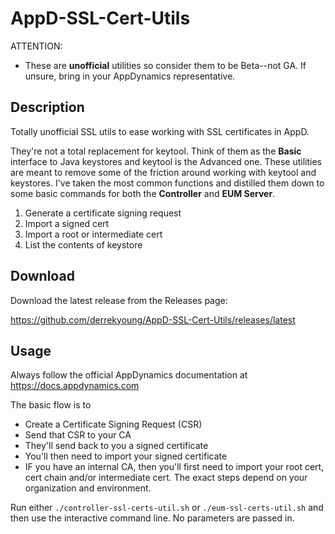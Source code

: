 # AppD-SSL-Cert-Utils

ATTENTION:
* These are **unofficial** utilities so consider them to be Beta--not GA. If unsure, bring in your AppDynamics representative.

## Description
Totally unofficial SSL utils to ease working with SSL certificates in AppD.

They're not a total replacement for keytool. Think of them as the **Basic** interface to Java keystores and keytool is the Advanced one. These utilities are meant to remove some of the friction around working with keytool and keystores. I've taken the most common functions and distilled them down to some basic commands for both the **Controller** and **EUM Server**.

1. Generate a certificate signing request
1. Import a signed cert
1. Import a root or intermediate cert
1. List the contents of keystore

## Download
Download the latest release from the Releases page:

https://github.com/derrekyoung/AppD-SSL-Cert-Utils/releases/latest

## Usage
Always follow the official AppDynamics documentation at https://docs.appdynamics.com

The basic flow is to
- Create a Certificate Signing Request (CSR)
- Send that CSR to your CA
- They'll send back to you a signed certificate
- You'll then need to import your signed certificate
- IF you have an internal CA, then you'll first need to import your root cert, cert chain and/or intermediate cert. The exact steps depend on your organization and environment.

Run either `./controller-ssl-certs-util.sh` or `./eum-ssl-certs-util.sh` and then use the interactive command line. No parameters are passed in.

